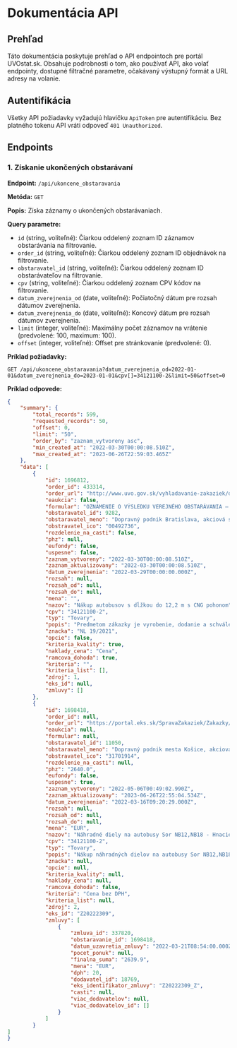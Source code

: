 
# Dokumentácia API

## Prehľad
Táto dokumentácia poskytuje prehľad o API endpointoch pre portál UVOstat.sk. Obsahuje podrobnosti o tom, ako používať API, ako volať endpointy, dostupné filtračné parametre, očakávaný výstupný formát a URL adresy na volanie.

## Autentifikácia
Všetky API požiadavky vyžadujú hlavičku `ApiToken` pre autentifikáciu. Bez platného tokenu API vráti odpoveď `401 Unauthorized`.


## Endpoints

### 1. Získanie ukončených obstarávaní

**Endpoint:** `/api/ukoncene_obstaravania`

**Metóda:** `GET`

**Popis:** Získa záznamy o ukončených obstarávaniach.

**Query parametre:**

- `id` (string, voliteľné): Čiarkou oddelený zoznam ID záznamov obstarávania na filtrovanie.
- `order_id` (string, voliteľné): Čiarkou oddelený zoznam ID objednávok na filtrovanie.
- `obstaravatel_id` (string, voliteľné): Čiarkou oddelený zoznam ID obstarávateľov na filtrovanie.
- `cpv` (string, voliteľné): Čiarkou oddelený zoznam CPV kódov na filtrovanie.
- `datum_zverejnenia_od` (date, voliteľné): Počiatočný dátum pre rozsah dátumov zverejnenia.
- `datum_zverejnenia_do` (date, voliteľné): Koncový dátum pre rozsah dátumov zverejnenia.
- `limit` (integer, voliteľné): Maximálny počet záznamov na vrátenie (predvolené: 100, maximum: 100).
- `offset` (integer, voliteľné): Offset pre stránkovanie (predvolené: 0).

**Príklad požiadavky:**

```http
GET /api/ukoncene_obstaravania?datum_zverejnenia_od=2022-01-01&datum_zverejnenia_do=2023-01-01&cpv[]=34121100-2&limit=50&offset=0
```

**Príklad odpovede:**

```json
{
    "summary": {
        "total_records": 599,
        "requested_records": 50,
        "offset": 0,
        "limit": "50",
        "order_by": "zaznam_vytvoreny asc",
        "min_created_at": "2022-03-30T00:00:08.510Z",
        "max_created_at": "2023-06-26T22:59:03.465Z"
    },
    "data": [
        {
            "id": 1696812,
            "order_id": 433314,
            "order_url": "http://www.uvo.gov.sk/vyhladavanie-zakaziek/detail/433314",
            "eaukcia": false,
            "formular": "OZNÁMENIE O VÝSLEDKU VEREJNÉHO OBSTARÁVANIA – VYBRANÉ ODVETVIA",
            "obstaravatel_id": 9282,
            "obstaravatel_meno": "Dopravný podnik Bratislava, akciová spoločnosť",
            "obstravatel_ico": "00492736",
            "rozdelenie_na_casti": false,
            "phz": null,
            "eufondy": false,
            "uspesne": false,
            "zaznam_vytvoreny": "2022-03-30T00:00:08.510Z",
            "zaznam_aktualizovany": "2022-03-30T00:00:08.510Z",
            "datum_zverejnenia": "2022-03-29T00:00:00.000Z",
            "rozsah": null,
            "rozsah_od": null,
            "rozsah_do": null,
            "mena": "",
            "nazov": "Nákup autobusov s dĺžkou do 12,2 m s CNG pohonom",
            "cpv": "34121100-2",
            "typ": "Tovary",
            "popis": "Predmetom zákazky je vyrobenie, dodanie a schválenie na prevádzku 80 ks nových nízkopodlažných (dvojnápravových) mestských autobusov s CNG pohonom, s celkovou obsaditeľnosťou min. 85 cestujúcich a dĺžkou max 12,2 metra vrátane riadiacich, kamerových, informačných a tarifných systémov.",
            "znacka": "NL 19/2021",
            "opcie": false,
            "kriteria_kvality": true,
            "naklady_cena": "Cena",
            "ramcova_dohoda": true,
            "kriteria": "",
            "kriteria_list": [],
            "zdroj": 1,
            "eks_id": null,
            "zmluvy": []
        },
        {
            "id": 1698418,
            "order_id": null,
            "order_url": "https://portal.eks.sk/SpravaZakaziek/Zakazky/Detail/321407",
            "eaukcia": null,
            "formular": null,
            "obstaravatel_id": 11050,
            "obstaravatel_meno": "Dopravný podnik mesta Košice, akciová spoločnosť",
            "obstravatel_ico": "31701914",
            "rozdelenie_na_casti": null,
            "phz": "2640.0",
            "eufondy": false,
            "uspesne": true,
            "zaznam_vytvoreny": "2022-05-06T00:49:02.990Z",
            "zaznam_aktualizovany": "2023-06-26T22:55:04.534Z",
            "datum_zverejnenia": "2022-03-16T09:20:29.000Z",
            "rozsah": null,
            "rozsah_od": null,
            "rozsah_do": null,
            "mena": "EUR",
            "nazov": "Náhradné diely na autobusy Sor NB12,NB18 - Hnacie ústrojenstvo",
            "cpv": "34121100-2",
            "typ": "Tovary",
            "popis": "Nákup náhradných dielov na autobusy Sor NB12,NB18 za účelom výmeny poškodených alebo opotrebovaných dielov za nové|~||~|Technické vlastnosti: 994591057174  FILTER VZDUCHU 4591057174, Jednotka: ks, Minimum: , Maximum: , Presná hodnota: 20; Technické vlastnosti: 99504026056  FILTER OLEJA MOTORA 47  W1170/7 504026056, Jednotka: ks, Minimum: , Maximum: , Presná hodnota: 25; Technické vlastnosti: 10X3FPM80   O-KRUZOK 10,0x3,0 na vysoké teploty do 250C°, Jednotka: ks, Minimum: , Maximum: , Presná hodnota: 100; Technické vlastnosti: 4891116/504  Kladka napínacia - klimatizácia, Jednotka: ks, Minimum: , Maximum: , Presná hodnota: 5; Technické vlastnosti: 99500393125  Vodné potrubie ( dvojvalcový kompresor ), Jednotka: ks, Minimum: , Maximum: , Presná hodnota: 6; Technické vlastnosti: 995801415504  FILTRACNY PRVOK OLEJA CURSOR 9 EURO 6, Jednotka: ks, Minimum: , Maximum: , Presná hodnota: 10; Technické vlastnosti: 99504334915  FILTER ODVETRANIA MOTORA  CURSOR 9 EURO 6, Jednotka: ks, Minimum: , Maximum: , Presná hodnota: 10; Technické vlastnosti: 5801774731  FILTER PALIVOVY HRUBY CURSOR 9, Jednotka: ks, Minimum: , Maximum: , Presná hodnota: 8; Technické vlastnosti: 5801439820  FILTER PALIVOVY JEMNY CURSOR 9, Jednotka: ks, Minimum: , Maximum: , Presná hodnota: 8",
            "znacka": null,
            "opcie": null,
            "kriteria_kvality": null,
            "naklady_cena": null,
            "ramcova_dohoda": false,
            "kriteria": "Cena bez DPH",
            "kriteria_list": null,
            "zdroj": 2,
            "eks_id": "Z20222309",
            "zmluvy": [
                {
                    "zmluva_id": 337820,
                    "obstaravanie_id": 1698418,
                    "datum_uzavretia_zmluvy": "2022-03-21T08:54:00.000Z",
                    "pocet_ponuk": null,
                    "finalna_suma": "2639.9",
                    "mena": "EUR",
                    "dph": 20,
                    "dodavatel_id": 18769,
                    "eks_identifikator_zmluvy": "Z20222309_Z",
                    "casti": null,
                    "viac_dodavatelov": null,
                    "viac_dodavatelov_id": []
                }
            ]
        }
]
}
```
